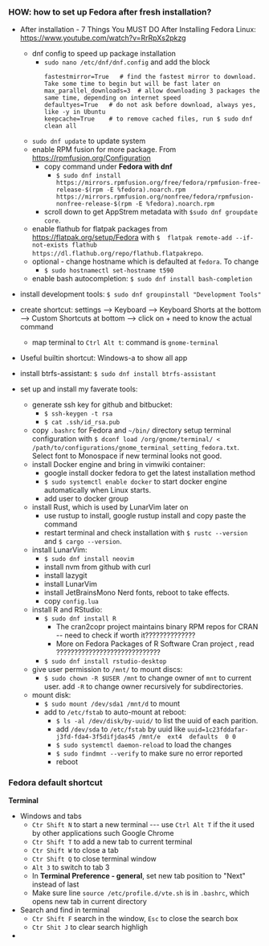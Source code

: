 ### HOW: how to set up Fedora after fresh installation?

- After installation - 7 Things You MUST DO After Installing Fedora Linux: https://www.youtube.com/watch?v=RrRpXs2pkzg
    - dnf config to speed up package installation
        - `sudo nano /etc/dnf/dnf.config` and add the block
            ```
            fastestmirror=True   # find the fastest mirror to download. Take some time to begin but will be fast later on
            max_parallel_downloads=3  # allow downloading 3 packages the same time, depending on internet speed
            defaultyes=True   # do not ask before download, always yes, like -y in Ubuntu
            keepcache=True    # to remove cached files, run $ sudo dnf clean all
            ```
    - `sudo dnf update` to update system
    - enable RPM fusion for more package. From https://rpmfusion.org/Configuration 
        - copy command under **Fedora with dnf**
            - `$ sudo dnf install https://mirrors.rpmfusion.org/free/fedora/rpmfusion-free-release-$(rpm -E %fedora).noarch.rpm https://mirrors.rpmfusion.org/nonfree/fedora/rpmfusion-nonfree-release-$(rpm -E %fedora).noarch.rpm` 
        - scroll down to get AppStrem metadata with `$sudo dnf groupdate core`. 
    - enable flathub for flatpak packages from https://flatpak.org/setup/Fedora with `$  flatpak remote-add --if-not-exists flathub https://dl.flathub.org/repo/flathub.flatpakrepo`.
    - optional - change hostname which is defaulted at `fedora`. To change
        - `$ sudo hostnamectl set-hostname t590`
    - enable bash autocompletion: `$ sudo dnf install bash-completion`

- install development tools: `$ sudo dnf groupinstall "Development Tools"`

- create shortcut: settings --> Keyboard --> Keyboard Shorts at the bottom --> Custom Shortcuts at bottom --> click on + need to know the actual command 
    - map terminal to `Ctrl Alt t`: command is `gnome-terminal`
- Useful builtin shortcut: Windows-a to show all app
- install btrfs-assistant: `$ sudo dnf install btrfs-assistant`

- set up and install my faverate tools:
    - generate ssh key for github and bitbucket:
        - `$ ssh-keygen -t rsa`
        - `$ cat .ssh/id_rsa.pub`
    - copy `.bashrc` for Fedora and `~/bin/` directory
      setup terminal configuration with `$ dconf load /org/gnome/terminal/ < /path/to/configurations/gnome_terminal_setting_fedora.txt`. Select font to Monospace if new terminal looks not good.
    - install Docker engine and bring in vimwiki container:
        - google install docker fedora to get the latest installation method
        - `$ sudo systemctl enable docker` to start docker engine automatically when Linux starts.
        - add user to docker group
    - install Rust, which is used by LunarVim later on
        - use rustup to install, google rustup install and copy paste the command
        - restart terminal and check installation with `$ rustc --version` and `$ cargo --version`.
    - install LunarVim:
        - `$ sudo dnf install neovim`
        - install nvm from github with curl
        - install lazygit
        - install LunarVim
        - install JetBrainsMono Nerd fonts, reboot to take effects.
        - copy `config.lua`
    - install R and RStudio:
        - `$ sudo dnf install R`
            - The cran2copr project maintains binary RPM repos for CRAN -- need to check if worth it??????????????
            - More on Fedora Packages of R Software Cran project , read ?????????????????????????????
        - `$ sudo dnf install rstudio-desktop`
    - give user permission to `/mnt/` to mount discs:
        - `$ sudo chown -R $USER /mnt` to change owner of `mnt` to current user.  add `-R` to change owner recursively for subdirectories.
    - mount disk:
        - `$ sudo mount /dev/sda1 /mnt/d` to mount
        - add to `/etc/fstab` to auto-mount at reboot:
            - `$ ls -al /dev/disk/by-uuid/` to list the uuid of each parition.
            - add `/dev/sda` to `/etc/fstab` by uuid like 
              `uuid=1c23fddafar-j3fd-fda4-3f5difjdas45 /mnt/e  ext4  defaults  0 0`
            - `$ sudo systemctl daemon-reload` to load the changes
            - `$ sudo findmnt --verify` to make sure no error reported
            - reboot

### Fedora default shortcut

**Terminal**
- Windows and tabs
    - `Ctr Shift N` to start a new terminal --- use `Ctrl Alt T` if the it used by other applications such Google Chrome
    - `Ctr Shift T` to add a new tab to current terminal
    - `Ctr Shift W` to close a tab
    - `Ctr Shift Q` to close terminal window
    - `Alt 3` to switch to tab 3
    - In **Terminal Preference - general**, set new tab position to "Next" instead of last
    - Make sure line `source /etc/profile.d/vte.sh` is in `.bashrc`, which opens new tab in current directory
- Search and find in terminal
    - `Ctr Shift F` search in the window, `Esc` to close the search box
    - `Ctr Shit J` to clear search highligh
- 


